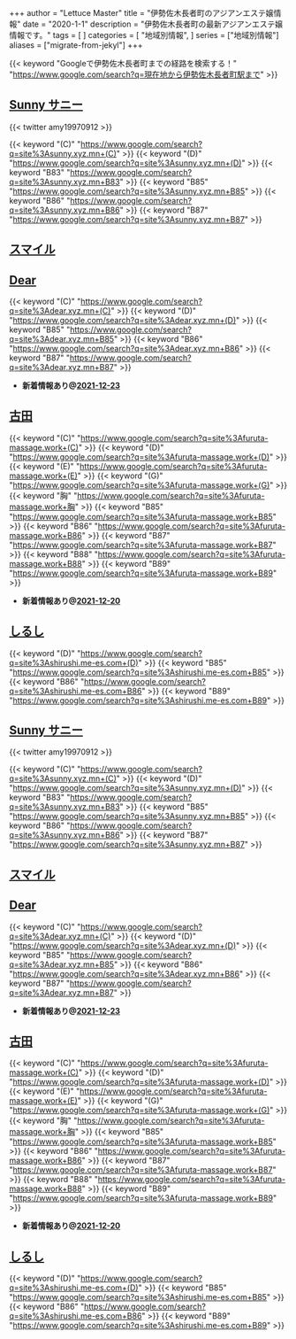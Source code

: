 +++
author = "Lettuce Master"
title = "伊勢佐木長者町のアジアンエステ嬢情報"
date = "2020-1-1"
description = "伊勢佐木長者町の最新アジアンエステ嬢情報です。"
tags = [
]
categories = [
    "地域別情報",
]
series = ["地域別情報"]
aliases = ["migrate-from-jekyl"]
+++

{{< keyword "Googleで伊勢佐木長者町までの経路を検索する！" "https://www.google.com/search?q=現在地から伊勢佐木長者町駅まで" >}}

## [Sunny サニー](https://sunny.xyz.mn/)


{{< twitter amy19970912 >}}

{{< keyword "(C)" "https://www.google.com/search?q=site%3Asunny.xyz.mn+(C)" >}} {{< keyword "(D)" "https://www.google.com/search?q=site%3Asunny.xyz.mn+(D)" >}} {{< keyword "B83" "https://www.google.com/search?q=site%3Asunny.xyz.mn+B83" >}} {{< keyword "B85" "https://www.google.com/search?q=site%3Asunny.xyz.mn+B85" >}} {{< keyword "B86" "https://www.google.com/search?q=site%3Asunny.xyz.mn+B86" >}} {{< keyword "B87" "https://www.google.com/search?q=site%3Asunny.xyz.mn+B87" >}} 

## [スマイル](https://candygm.xyz/)


## [Dear](https://dear.xyz.mn/)
{{< keyword "(C)" "https://www.google.com/search?q=site%3Adear.xyz.mn+(C)" >}} {{< keyword "(D)" "https://www.google.com/search?q=site%3Adear.xyz.mn+(D)" >}} {{< keyword "B85" "https://www.google.com/search?q=site%3Adear.xyz.mn+B85" >}} {{< keyword "B86" "https://www.google.com/search?q=site%3Adear.xyz.mn+B86" >}} {{< keyword "B87" "https://www.google.com/search?q=site%3Adear.xyz.mn+B87" >}} 

- **新着情報あり@[2021-12-23](/post/2021-12-23)**
## [古田](http://furuta-massage.work/)
{{< keyword "(C)" "https://www.google.com/search?q=site%3Afuruta-massage.work+(C)" >}} {{< keyword "(D)" "https://www.google.com/search?q=site%3Afuruta-massage.work+(D)" >}} {{< keyword "(E)" "https://www.google.com/search?q=site%3Afuruta-massage.work+(E)" >}} {{< keyword "(G)" "https://www.google.com/search?q=site%3Afuruta-massage.work+(G)" >}} {{< keyword "胸" "https://www.google.com/search?q=site%3Afuruta-massage.work+胸" >}} {{< keyword "B85" "https://www.google.com/search?q=site%3Afuruta-massage.work+B85" >}} {{< keyword "B86" "https://www.google.com/search?q=site%3Afuruta-massage.work+B86" >}} {{< keyword "B87" "https://www.google.com/search?q=site%3Afuruta-massage.work+B87" >}} {{< keyword "B88" "https://www.google.com/search?q=site%3Afuruta-massage.work+B88" >}} {{< keyword "B89" "https://www.google.com/search?q=site%3Afuruta-massage.work+B89" >}} 

- **新着情報あり@[2021-12-20](/post/2021-12-20)**
## [しるし](http://shirushi.me-es.com/)
{{< keyword "(D)" "https://www.google.com/search?q=site%3Ashirushi.me-es.com+(D)" >}} {{< keyword "B85" "https://www.google.com/search?q=site%3Ashirushi.me-es.com+B85" >}} {{< keyword "B86" "https://www.google.com/search?q=site%3Ashirushi.me-es.com+B86" >}} {{< keyword "B89" "https://www.google.com/search?q=site%3Ashirushi.me-es.com+B89" >}} 

## [Sunny サニー](https://sunny.xyz.mn/)


{{< twitter amy19970912 >}}

{{< keyword "(C)" "https://www.google.com/search?q=site%3Asunny.xyz.mn+(C)" >}} {{< keyword "(D)" "https://www.google.com/search?q=site%3Asunny.xyz.mn+(D)" >}} {{< keyword "B83" "https://www.google.com/search?q=site%3Asunny.xyz.mn+B83" >}} {{< keyword "B85" "https://www.google.com/search?q=site%3Asunny.xyz.mn+B85" >}} {{< keyword "B86" "https://www.google.com/search?q=site%3Asunny.xyz.mn+B86" >}} {{< keyword "B87" "https://www.google.com/search?q=site%3Asunny.xyz.mn+B87" >}} 

## [スマイル](https://candygm.xyz/)


## [Dear](https://dear.xyz.mn/)
{{< keyword "(C)" "https://www.google.com/search?q=site%3Adear.xyz.mn+(C)" >}} {{< keyword "(D)" "https://www.google.com/search?q=site%3Adear.xyz.mn+(D)" >}} {{< keyword "B85" "https://www.google.com/search?q=site%3Adear.xyz.mn+B85" >}} {{< keyword "B86" "https://www.google.com/search?q=site%3Adear.xyz.mn+B86" >}} {{< keyword "B87" "https://www.google.com/search?q=site%3Adear.xyz.mn+B87" >}} 

- **新着情報あり@[2021-12-23](/post/2021-12-23)**
## [古田](http://furuta-massage.work/)
{{< keyword "(C)" "https://www.google.com/search?q=site%3Afuruta-massage.work+(C)" >}} {{< keyword "(D)" "https://www.google.com/search?q=site%3Afuruta-massage.work+(D)" >}} {{< keyword "(E)" "https://www.google.com/search?q=site%3Afuruta-massage.work+(E)" >}} {{< keyword "(G)" "https://www.google.com/search?q=site%3Afuruta-massage.work+(G)" >}} {{< keyword "胸" "https://www.google.com/search?q=site%3Afuruta-massage.work+胸" >}} {{< keyword "B85" "https://www.google.com/search?q=site%3Afuruta-massage.work+B85" >}} {{< keyword "B86" "https://www.google.com/search?q=site%3Afuruta-massage.work+B86" >}} {{< keyword "B87" "https://www.google.com/search?q=site%3Afuruta-massage.work+B87" >}} {{< keyword "B88" "https://www.google.com/search?q=site%3Afuruta-massage.work+B88" >}} {{< keyword "B89" "https://www.google.com/search?q=site%3Afuruta-massage.work+B89" >}} 

- **新着情報あり@[2021-12-20](/post/2021-12-20)**
## [しるし](http://shirushi.me-es.com/)
{{< keyword "(D)" "https://www.google.com/search?q=site%3Ashirushi.me-es.com+(D)" >}} {{< keyword "B85" "https://www.google.com/search?q=site%3Ashirushi.me-es.com+B85" >}} {{< keyword "B86" "https://www.google.com/search?q=site%3Ashirushi.me-es.com+B86" >}} {{< keyword "B89" "https://www.google.com/search?q=site%3Ashirushi.me-es.com+B89" >}} 

